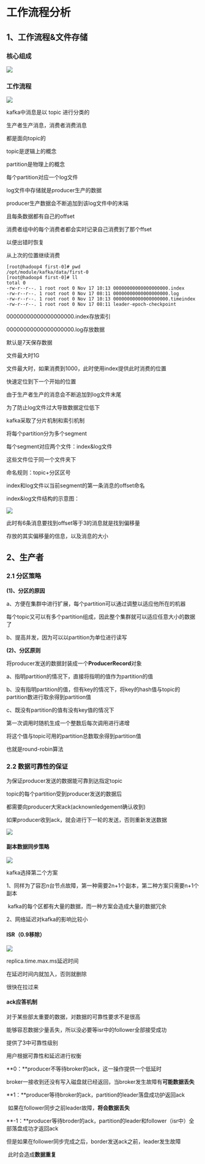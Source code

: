 # 工作流程分析

## 1、工作流程&文件存储

### 核心组成



![](picc/核心组成.png)





### 工作流程

![](picc/工作流程.png)



kafka中消息是以 topic 进行分类的

生产者生产消息，消费者消费消息

都是面向topic的



topic是逻辑上的概念

partition是物理上的概念

每个partition对应一个log文件

log文件中存储就是producer生产的数据



producer生产数据会不断追加到该log文件中的末端

且每条数据都有自己的offset



消费者组中的每个消费者都会实时记录自己消费到了那个ffset

以便出错时恢复

从上次的位置继续消费



```
[root@hadoop4 first-0]# pwd
/opt/module/kafka/data/first-0
[root@hadoop4 first-0]# ll
total 0
-rw-r--r--. 1 root root 0 Nov 17 10:13 00000000000000000000.index
-rw-r--r--. 1 root root 0 Nov 17 08:11 00000000000000000000.log
-rw-r--r--. 1 root root 0 Nov 17 10:13 00000000000000000000.timeindex
-rw-r--r--. 1 root root 0 Nov 17 08:11 leader-epoch-checkpoint

```

00000000000000000000.index存放索引

 00000000000000000000.log存放数据



默认是7天保存数据

文件最大时1G

文件最大时，如果消费到1000，此时使用index提供此时消费的位置

快速定位到下一个开始的位置



由于生产者生产的消息会不断追加到log文件末尾

为了防止log文件过大导致数据定位低下

kafka采取了分片机制和索引机制

将每个partition分为多个segment

每个segment对应两个文件：index&log文件

这些文件位于同一个文件夹下

命名规则：topic+分区区号



index和log文件以当前segment的第一条消息的offset命名

index&log文件结构的示意图：

![](picc/index&lig.png)

此时有6条消息要找到offset等于3的消息就是找到偏移量

存放的其实偏移量的信息，以及消息的大小





## 2、生产者

### 2.1 分区策略

**(1)、分区的原因**

a、方便在集群中进行扩展，每个partition可以通过调整以适应他所在的机器

每个topic又可以有多个partition组成，因此整个集群就可以适应任意大小的数据了



b、提高并发，因为可以以partition为单位进行读写



**(2)、分区原则**

将producer发送的数据封装成一个**ProducerRecord**对象

a、指明partition的情况下，直接将指明的值作为partition的值

b、没有指明partition的值，但有key的情况下，将key的hash值与topic的partition数进行取余得到partition值

c、既没有partition的值有没有key值的情况下

第一次调用时随机生成一个整数后每次调用进行递增

将这个值与topic可用的partition总数取余得到partition值

也就是round-robin算法



### 2.2 数据可靠性的保证

为保证producer发送的数据能可靠到达指定topic

topic的每个partition受到producer发送的数据后

都需要向producer大宋ack(acknownledgement确认收到)

如果producer收到ack，就会进行下一轮的发送，否则重新发送数据



![](picc/ack.png)



#### **副本数据同步策略**

![](picc/celue.png)



kafka选择第二个方案

1、同样为了容忍n台节点故障，第一种需要2n+1个副本，第二种方案只需要n+1个副本

​      kafka的每个区都有大量的数据，而一种方案会造成大量的数据冗余

2、网络延迟对kafka的影响比较小



#### **ISR**（0.9移除）

![](picc/isr.png)

 replica.time.max.ms延迟时间

在延迟时间内就加入，否则就删除

很快在拉过来



#### ack应答机制

对于某些部太重要的数据，对数据的可靠性要求不是很高

能够容忍数据少量丢失，所以没必要等isr中的follower全部接受成功



提供了3中可靠性级别

用户根据可靠性和延迟进行权衡

**0：**producer不等待broker的ack，这一操作提供一个低延时

​      broker一接收到还没有写入磁盘就已经返回，当broker发生故障有**可能数据丢失**



**1：**producer等待broker的ack，partition的leader落盘成功护返回ack

​	   如果在follower同步之前leader故障，**将会数据丢失**



**-1：**producer等待broder的ack，partition的leader和follower（isr中）全部落盘成功才返回ack

​		但是如果在follower同步完成之后，border发送ack之前，leader发生故障

​		此时会造成**数据重复**















